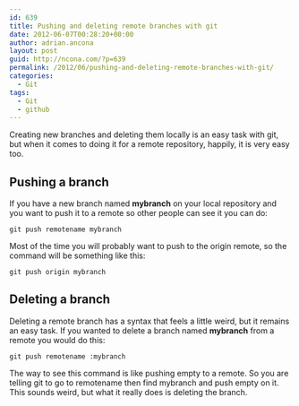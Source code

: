 ```yaml
---
id: 639
title: Pushing and deleting remote branches with git
date: 2012-06-07T00:28:20+00:00
author: adrian.ancona
layout: post
guid: http://ncona.com/?p=639
permalink: /2012/06/pushing-and-deleting-remote-branches-with-git/
categories:
  - Git
tags:
  - Git
  - github
---
```

Creating new branches and deleting them locally is an easy task with git, but when it comes to doing it for a remote repository, happily, it is very easy too.

## Pushing a branch

If you have a new branch named **mybranch** on your local repository and you want to push it to a remote so other people can see it you can do:

```
git push remotename mybranch
```

Most of the time you will probably want to push to the origin remote, so the command will be something like this:

```
git push origin mybranch
```

<!--more-->


## Deleting a branch

Deleting a remote branch has a syntax that feels a little weird, but it remains an easy task. If you wanted to delete a branch named **mybranch** from a remote you would do this:

```
git push remotename :mybranch
```

The way to see this command is like pushing empty to a remote. So you are telling git to go to remotename then find mybranch and push empty on it. This sounds weird, but what it really does is deleting the branch.
